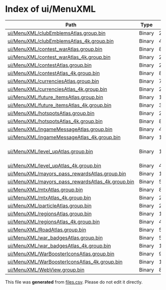 # Index of ui/MenuXML

| Path | Type | Size | Format | Language | DiE Info | Notes | Hash |
| --- | --- | --- | --- | --- | --- | --- | --- |
| [ui/MenuXML/clubEmblemsAtlas.group.bin](./ui/MenuXML/clubEmblemsAtlas.group.bin) | Binary | 20627 |  |  |  |  | 4ae2ae279a6802b3895526dc3d7df869f4a8640c3010e1ec0881cfa3336c7d6e |
| [ui/MenuXML/clubEmblemsAtlas_4k.group.bin](./ui/MenuXML/clubEmblemsAtlas_4k.group.bin) | Binary | 43352 |  |  |  |  | 5599cbed20c974888bfc1da031e22e7f8ac4679cb46b853ff14ff3366777cded |
| [ui/MenuXML/contest_warAtlas.group.bin](./ui/MenuXML/contest_warAtlas.group.bin) | Binary | 84993 |  |  |  |  | 8c1f745452cdd6b4e0ad48303527d89f623a7bd72a4985fce1be776d8d0d9e66 |
| [ui/MenuXML/contest_warAtlas_4k.group.bin](./ui/MenuXML/contest_warAtlas_4k.group.bin) | Binary | 280487 |  |  |  |  | f2257fb6d00bd142e591efc9816636ff60a160a92dbb961adf669d81dcd013bc |
| [ui/MenuXML/contestAtlas.group.bin](./ui/MenuXML/contestAtlas.group.bin) | Binary | 289813 |  |  |  |  | 7767e49f6bee30737cfd138cff40903429c63f60c99e0cdcf67e69b7da3f4800 |
| [ui/MenuXML/contestAtlas_4k.group.bin](./ui/MenuXML/contestAtlas_4k.group.bin) | Binary | 887216 |  |  |  |  | 4b76a3730186d4d5173f72b52582d69f91dc9a1bf5712097d1ec2a03279a3d72 |
| [ui/MenuXML/currenciesAtlas.group.bin](./ui/MenuXML/currenciesAtlas.group.bin) | Binary | 75540 |  |  |  |  | 57eca4388f41fae5c015128e4ca4aac4ad2ea4d779b1f0281281528af84d4757 |
| [ui/MenuXML/currenciesAtlas_4k.group.bin](./ui/MenuXML/currenciesAtlas_4k.group.bin) | Binary | 241846 |  |  |  |  | f985f64e0b146d8aeee09148e6d11978b8764891ad59d63b4adb6d9f52a92b16 |
| [ui/MenuXML/future_itemsAtlas.group.bin](./ui/MenuXML/future_itemsAtlas.group.bin) | Binary | 101054 |  |  |  |  | a58cd3d8db10e20441bf35cc5b411977afc1514b019f3ec48cfaa0fd1e1e22e7 |
| [ui/MenuXML/future_itemsAtlas_4k.group.bin](./ui/MenuXML/future_itemsAtlas_4k.group.bin) | Binary | 325299 |  |  |  |  | 519908ac9f578a48dc98138356f743532fa8ffd02663173af84255198df9ce3a |
| [ui/MenuXML/hotspotsAtlas.group.bin](./ui/MenuXML/hotspotsAtlas.group.bin) | Binary | 252824 |  |  |  |  | 8e9f7244896b7e2653533f135f30f5f44e4a12824b84e5460375252fc5fbebcf |
| [ui/MenuXML/hotspotsAtlas_4k.group.bin](./ui/MenuXML/hotspotsAtlas_4k.group.bin) | Binary | 812951 |  |  |  |  | 88d4ed153514520757656191b01c26d346297a7991db1d1e3d2edc85d7754141 |
| [ui/MenuXML/ingameMessageAtlas.group.bin](./ui/MenuXML/ingameMessageAtlas.group.bin) | Binary | 49026 |  |  |  |  | e3461a2c290366e14b969b5889948921983a927463e975374a25ed7a07586736 |
| [ui/MenuXML/ingameMessageAtlas_4k.group.bin](./ui/MenuXML/ingameMessageAtlas_4k.group.bin) | Binary | 151996 |  |  |  |  | 14bc5af05fe90778d091d3b1fc805fde9e773c8ea2609a64e1d3499a32a9c67d |
| [ui/MenuXML/level_upAtlas.group.bin](./ui/MenuXML/level_upAtlas.group.bin) | Binary | 15208 |  |  | Archive: Raw Deflate stream[@1Dh] |  | 6b4b3de47b5b997c58bc748cb9fe3a257a87666f3ba876d9319741d9166e0685 |
| [ui/MenuXML/level_upAtlas_4k.group.bin](./ui/MenuXML/level_upAtlas_4k.group.bin) | Binary | 47432 |  |  |  |  | 3f0d6e3f88764ddb9f62a0678fa8ccf6c1180c8a6de9760a085f5ba9d0f3740c |
| [ui/MenuXML/mayors_pass_rewardsAtlas.group.bin](./ui/MenuXML/mayors_pass_rewardsAtlas.group.bin) | Binary | 175755 |  |  |  |  | 30dac93376ff43f8a0278e16c3b2957bd10232bfa56f08649f2e944b25253279 |
| [ui/MenuXML/mayors_pass_rewardsAtlas_4k.group.bin](./ui/MenuXML/mayors_pass_rewardsAtlas_4k.group.bin) | Binary | 547937 |  |  |  |  | 62bd0afc938ca684fc7bd42f2650ddf7fc1a82702229e41d76f760e5daa9fb95 |
| [ui/MenuXML/mtxAtlas.group.bin](./ui/MenuXML/mtxAtlas.group.bin) | Binary | 80026 |  |  |  |  | 34d38098be4660e5a0b7251fe5a1d47db25d73501f3817ab8c64be004aea8d40 |
| [ui/MenuXML/mtxAtlas_4k.group.bin](./ui/MenuXML/mtxAtlas_4k.group.bin) | Binary | 261046 |  |  |  |  | e03c61dde435d0c1e8b87492bc60355993e573080447bccad67497215ead668b |
| [ui/MenuXML/particleAtlas.group.bin](./ui/MenuXML/particleAtlas.group.bin) | Binary | 225572 |  |  |  |  | 548837a49f5184610888f8f569098265ed6aaf7cce77d7bf9bb0d17edd7d6989 |
| [ui/MenuXML/regionsAtlas.group.bin](./ui/MenuXML/regionsAtlas.group.bin) | Binary | 147618 |  |  |  |  | b72db53b6728f7a2605a28b5937ec28553c30ddc61435b3c40097d950ca4e750 |
| [ui/MenuXML/regionsAtlas_4k.group.bin](./ui/MenuXML/regionsAtlas_4k.group.bin) | Binary | 473978 |  |  |  |  | 274c6b7046e2876bb175bfab3e56708c50f0d8c43200610ffe42b66e19bdbca3 |
| [ui/MenuXML/RoadAtlas.group.bin](./ui/MenuXML/RoadAtlas.group.bin) | Binary | 523108 |  |  |  |  | d4710cdccdf116e5692bd64edb1d0725b4536a2ccc7b3d47d1c87cacefeea48c |
| [ui/MenuXML/war_badgesAtlas.group.bin](./ui/MenuXML/war_badgesAtlas.group.bin) | Binary | 52862 |  |  |  |  | 324d46b60607b452bd6a570534ad2d1ee013def1efde93ec723b0e2281eccf28 |
| [ui/MenuXML/war_badgesAtlas_4k.group.bin](./ui/MenuXML/war_badgesAtlas_4k.group.bin) | Binary | 159050 |  |  |  |  | 82167d7d568ec5fdef9c6b43f3366bd4aa61fefbfc313229db4f9778c5e42a1a |
| [ui/MenuXML/WarBoosterIconsAtlas.group.bin](./ui/MenuXML/WarBoosterIconsAtlas.group.bin) | Binary | 94250 |  |  |  |  | 5c006a484e69cbf3c010deafa012ae23e97840f3cd79d995e2a056b910e6dc97 |
| [ui/MenuXML/WarBoosterIconsAtlas_4k.group.bin](./ui/MenuXML/WarBoosterIconsAtlas_4k.group.bin) | Binary | 184655 |  |  |  |  | d51faab88bceeacb005d2885941d77f85b3f676f92a7f63f85aa6f9636117420 |
| [ui/MenuXML/WebView.group.bin](./ui/MenuXML/WebView.group.bin) | Binary | 8037 |  |  |  |  | caf88e6f074de3265868bb5aa58f5a500006bde898aa697d3e05adc5b9e20ec0 |


This file was **generated** from [files.csv](../../../../../../../../../../files.csv). Please do not edit it directly.
